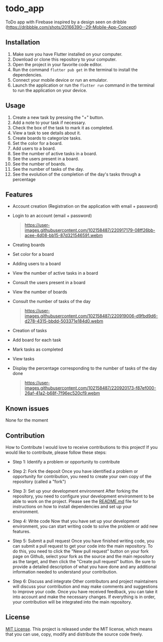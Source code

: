 # todo_app

ToDo app with Firebase inspired by a design seen on
dribble (https://dribbble.com/shots/20166390--29-Mobile-App-Concept)

## Installation

1. Make sure you have Flutter installed on your computer.
2. Download or clone this repository to your computer.
3. Open the project in your favorite code editor.
4. Run the command `flutter pub get` in the terminal to install the dependencies.
5. Connect your mobile device or run an emulator.
6. Launch the application or run the `flutter run` command in the terminal to run the application on
   your device.

## Usage

1. Create a new task by pressing the "+" button.
2. Add a note to your task if necessary.
3. Check the box of the task to mark it as completed.
4. View a task to see details about it.
5. Create boards to categorize tasks.
6. Set the color for a board.
7. Add users to a board.
8. See the number of active tasks in a board.
9. See the users present in a board.
10. See the number of boards.
11. See the number of tasks of the day.
12. See the evolution of the completion of the day's tasks through a percentage

## Features

- Account creation (Registration on the application with email + password)
- Login to an account (email + password)
  > https://user-images.githubusercontent.com/102158487/220917179-08ff26bb-acee-4d08-bb15-87d321546591.webm

- Creating boards
- Set color for a board
- Adding users to a board
- View the number of active tasks in a board
- Consult the users present in a board
- View the number of boards
- Consult the number of tasks of the day
  > https://user-images.githubusercontent.com/102158487/220919006-d9fbd9d6-d278-4315-bbdd-503371e184d0.webm

- Creation of tasks
- Add board for each task
- Mark tasks as completed
- View tasks
- Display the percentage corresponding to the number of tasks of the day done
  > https://user-images.githubusercontent.com/102158487/220920173-f87ef000-26af-41a2-b68f-7f96ec520cf9.webm

## Known issues

None for the moment

## Contribution

How to Contribute I would love to receive contributions to this project! If you would like to
contribute, please follow these steps:

- Step 1: Identify a problem or opportunity to contribute

- Step 2: Fork the deposit Once you have identified a problem or opportunity for contribution, you
  need to create your own copy of the repository (called a "fork")

- Step 3: Set up your development environment After forking the repository, you need to configure
  your development environment to be able to work on the project. Please see
  the [README.md](https://github.com/PrinceLeBon/todo_app/blob/main/README.md) file for instructions
  on how to install dependencies and set up your environment.

- Step 4: Write code Now that you have set up your development environment, you can start writing
  code to solve the problem or add new features.

- Step 5: Submit a pull request Once you have finished writing code, you can submit a pull request
  to get your code into the main repository. To do this, you need to click the "New pull request"
  button on your fork page on Github, select your fork as the source and the main repository as the
  target, and then click the "Create pull request" button. Be sure to provide a detailed description
  of what you have done and any additional information needed to understand your contribution.

- Step 6: Discuss and integrate Other contributors and project maintainers will discuss your
  contribution and may make comments and suggestions to improve your code. Once you have received
  feedback, you can take it into account and make the necessary changes. If everything is in order,
  your contribution will be integrated into the main repository.

## License

[MIT License](https://opensource.org/licenses/MIT). This project is released under the MIT license,
which means that you can use, copy, modify and distribute the source code freely.
